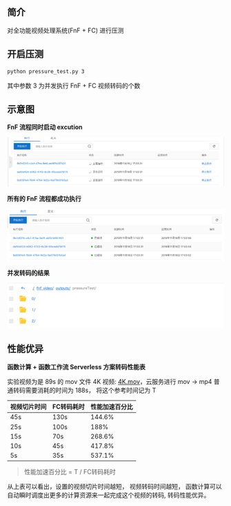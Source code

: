 ## 简介

对全功能视频处理系统(FnF + FC) 进行压测

## 开启压测

``` bash
python pressure_test.py 3

```

其中参数 3 为并发执行 FnF + FC 视频转码的个数

## 示意图

**FnF 流程同时启动 excution**

![p1](p1.png)

**所有的 FnF 流程都成功执行**

![p2](p2.png)

**并发转码的结果**

![p3](p3.png)

## 性能优异

**函数计算 + 函数工作流  Serverless 方案转码性能表**

实验视频为是 89s 的 mov 文件 4K 视频: [4K.mov](https://fc-hz-demo.oss-cn-hangzhou.aliyuncs.com/fnf_video/inputs/4K.mov)，云服务进行 mov -> mp4 普通转码需要消耗的时间为 188s， 将这个参考时间记为 T

|  视频切片时间   | FC转码耗时 | 性能加速百分比 |
|  ----  | ----  | ----  |
|  45s |  130s |  144.6%
|  25s |  100s  |  188%
|  15s |  70s |  268.6%
|  10s |  45s |  417.8%
|  5s  |  35s  |  537.1%

> 性能加速百分比 = T / FC转码耗时

从上表可以看出，设置的视频切片时间越短， 视频转码时间越短， 函数计算可以自动瞬时调度出更多的计算资源来一起完成这个视频的转码, 转码性能优异。